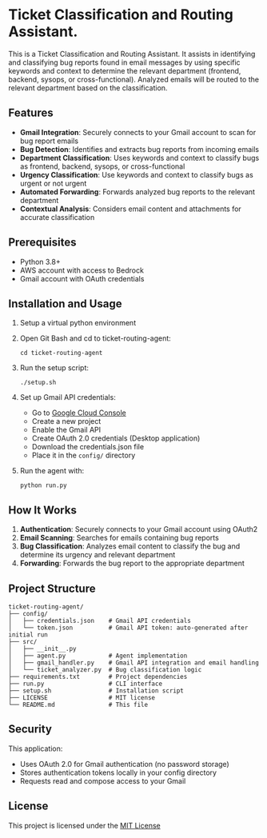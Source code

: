 # Ticket Classification and Routing Assistant.

This is a Ticket Classification and Routing Assistant. It assists in identifying and classifying bug reports found in email messages by using specific keywords and context to determine the relevant department (frontend, backend, sysops, or cross-functional). Analyzed emails will be routed to the relevant department based on the classification.

## Features

- **Gmail Integration**: Securely connects to your Gmail account to scan for bug report emails
- **Bug Detection**: Identifies and extracts bug reports from incoming emails
- **Department Classification**: Uses keywords and context to classify bugs as frontend, backend, sysops, or cross-functional
- **Urgency Classification**: Use keywords and context to classify bugs as urgent or not urgent
- **Automated Forwarding**: Forwards analyzed bug reports to the relevant department
- **Contextual Analysis**: Considers email content and attachments for accurate classification

## Prerequisites

- Python 3.8+
- AWS account with access to Bedrock
- Gmail account with OAuth credentials

## Installation and Usage

1. Setup a virtual python environment

2. Open Git Bash and cd to ticket-routing-agent:

   ```
   cd ticket-routing-agent
   ```

3. Run the setup script:

   ```
   ./setup.sh
   ```

4. Set up Gmail API credentials:

   - Go to [Google Cloud Console](https://console.cloud.google.com/)
   - Create a new project
   - Enable the Gmail API
   - Create OAuth 2.0 credentials (Desktop application)
   - Download the credentials.json file
   - Place it in the `config/` directory

5. Run the agent with:

   ```
   python run.py
   ```

## How It Works

1. **Authentication**: Securely connects to your Gmail account using OAuth2
2. **Email Scanning**: Searches for emails containing bug reports
3. **Bug Classification**: Analyzes email content to classify the bug and determine its urgency and relevant department
4. **Forwarding**: Forwards the bug report to the appropriate department

## Project Structure

```
ticket-routing-agent/
├── config/
│   ├── credentials.json    # Gmail API credentials
│   └── token.json          # Gmail API token: auto-generated after initial run
├── src/
│   ├── __init__.py
│   ├── agent.py            # Agent implementation
│   ├── gmail_handler.py    # Gmail API integration and email handling
│   └── ticket_analyzer.py  # Bug classification logic
├── requirements.txt        # Project dependencies
├── run.py                  # CLI interface
├── setup.sh                # Installation script
├── LICENSE                 # MIT license
└── README.md               # This file
```

## Security

This application:

- Uses OAuth 2.0 for Gmail authentication (no password storage)
- Stores authentication tokens locally in your config directory
- Requests read and compose access to your Gmail

## License

This project is licensed under the [MIT License](LICENSE)
